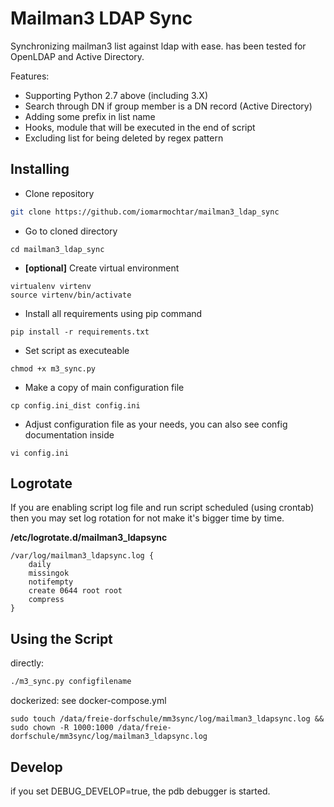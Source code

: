 # Mailman3 LDAP Sync

Synchronizing mailman3 list against ldap with ease. has been tested for OpenLDAP and Active Directory.

Features:
- Supporting Python 2.7 above (including 3.X)
- Search through DN if group member is a DN record (Active Directory)
- Adding some prefix in list name
- Hooks, module that will be executed in the end of script
- Excluding list for being deleted by regex pattern


## Installing

- Clone repository
```sh
git clone https://github.com/iomarmochtar/mailman3_ldap_sync
```

- Go to cloned directory
```
cd mailman3_ldap_sync
```

- **[optional]** Create virtual environment
```
virtualenv virtenv
source virtenv/bin/activate
```

- Install all requirements using pip command
```
pip install -r requirements.txt
```

- Set script as executeable
```
chmod +x m3_sync.py
```

- Make a copy of main configuration file
```
cp config.ini_dist config.ini
```

- Adjust configuration file as your needs, you can also see config documentation inside
```
vi config.ini
```

## Logrotate

If you are enabling script log file and run script scheduled (using crontab) then you may set log rotation for not make it's bigger time by time.

**/etc/logrotate.d/mailman3_ldapsync**
```
/var/log/mailman3_ldapsync.log {
    daily
    missingok
    notifempty
    create 0644 root root
    compress
}
```

## Using the Script

directly:
```sh
./m3_sync.py configfilename
```
dockerized: see docker-compose.yml
```
sudo touch /data/freie-dorfschule/mm3sync/log/mailman3_ldapsync.log && sudo chown -R 1000:1000 /data/freie-dorfschule/mm3sync/log/mailman3_ldapsync.log
```
## Develop
if you set DEBUG_DEVELOP=true, the pdb debugger is started.

